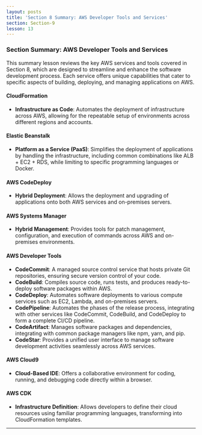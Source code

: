 ```yaml
---
layout: posts
title: 'Section 8 Summary: AWS Developer Tools and Services'
section: Section-9
lesson: 13
---
```


### Section Summary: AWS Developer Tools and Services

This summary lesson reviews the key AWS services and tools covered in Section 8, which are designed to streamline and enhance the software development process. Each service offers unique capabilities that cater to specific aspects of building, deploying, and managing applications on AWS.

<!-- pagebreak -->

#### CloudFormation

- **Infrastructure as Code**: Automates the deployment of infrastructure across AWS, allowing for the repeatable setup of environments across different regions and accounts.

#### Elastic Beanstalk

- **Platform as a Service (PaaS)**: Simplifies the deployment of applications by handling the infrastructure, including common combinations like ALB + EC2 + RDS, while limiting to specific programming languages or Docker.

#### AWS CodeDeploy

- **Hybrid Deployment**: Allows the deployment and upgrading of applications onto both AWS services and on-premises servers.

#### AWS Systems Manager

- **Hybrid Management**: Provides tools for patch management, configuration, and execution of commands across AWS and on-premises environments.

<!-- pagebreak -->

#### AWS Developer Tools

- **CodeCommit**: A managed source control service that hosts private Git repositories, ensuring secure version control of your code.
- **CodeBuild**: Compiles source code, runs tests, and produces ready-to-deploy software packages within AWS.
- **CodeDeploy**: Automates software deployments to various compute services such as EC2, Lambda, and on-premises servers.
- **CodePipeline**: Automates the phases of the release process, integrating with other services like CodeCommit, CodeBuild, and CodeDeploy to form a complete CI/CD pipeline.
- **CodeArtifact**: Manages software packages and dependencies, integrating with common package managers like npm, yarn, and pip.
- **CodeStar**: Provides a unified user interface to manage software development activities seamlessly across AWS services.

#### AWS Cloud9

- **Cloud-Based IDE**: Offers a collaborative environment for coding, running, and debugging code directly within a browser.

#### AWS CDK

- **Infrastructure Definition**: Allows developers to define their cloud resources using familiar programming languages, transforming into CloudFormation templates.

---
